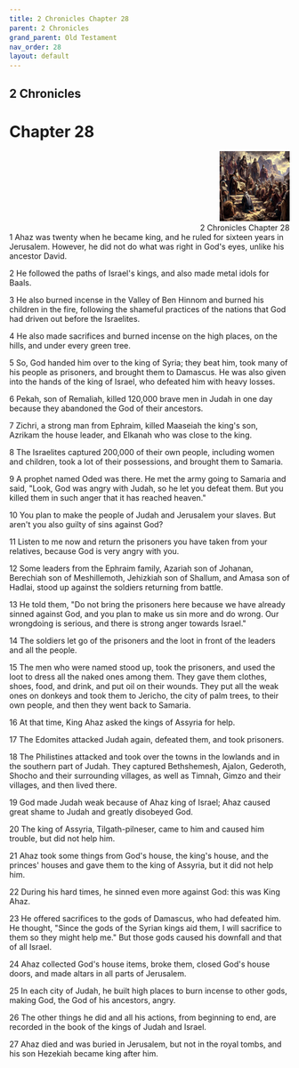 ```yaml
---
title: 2 Chronicles Chapter 28
parent: 2 Chronicles
grand_parent: Old Testament
nav_order: 28
layout: default
---
```


## 2 Chronicles

# Chapter 28

<div style="clear: both; text-align: right;">
    <img src="/assets/Image/2 Chronicles/500/28.jpg" alt="2 Chronicles Chapter 28" class="chapter-image" style="max-width: 25%; height: auto;"/>
    <figcaption style="font-size: 14px;">2 Chronicles Chapter 28</figcaption>
</div>
1 Ahaz was twenty when he became king, and he ruled for sixteen years in Jerusalem. However, he did not do what was right in God's eyes, unlike his ancestor David.

2 He followed the paths of Israel's kings, and also made metal idols for Baals.

3 He also burned incense in the Valley of Ben Hinnom and burned his children in the fire, following the shameful practices of the nations that God had driven out before the Israelites.

4 He also made sacrifices and burned incense on the high places, on the hills, and under every green tree.

5 So, God handed him over to the king of Syria; they beat him, took many of his people as prisoners, and brought them to Damascus. He was also given into the hands of the king of Israel, who defeated him with heavy losses.

6 Pekah, son of Remaliah, killed 120,000 brave men in Judah in one day because they abandoned the God of their ancestors.

7 Zichri, a strong man from Ephraim, killed Maaseiah the king's son, Azrikam the house leader, and Elkanah who was close to the king.

8 The Israelites captured 200,000 of their own people, including women and children, took a lot of their possessions, and brought them to Samaria.

9 A prophet named Oded was there. He met the army going to Samaria and said, "Look, God was angry with Judah, so he let you defeat them. But you killed them in such anger that it has reached heaven."

10 You plan to make the people of Judah and Jerusalem your slaves. But aren't you also guilty of sins against God?

11 Listen to me now and return the prisoners you have taken from your relatives, because God is very angry with you.

12 Some leaders from the Ephraim family, Azariah son of Johanan, Berechiah son of Meshillemoth, Jehizkiah son of Shallum, and Amasa son of Hadlai, stood up against the soldiers returning from battle.

13 He told them, "Do not bring the prisoners here because we have already sinned against God, and you plan to make us sin more and do wrong. Our wrongdoing is serious, and there is strong anger towards Israel."

14 The soldiers let go of the prisoners and the loot in front of the leaders and all the people.

15 The men who were named stood up, took the prisoners, and used the loot to dress all the naked ones among them. They gave them clothes, shoes, food, and drink, and put oil on their wounds. They put all the weak ones on donkeys and took them to Jericho, the city of palm trees, to their own people, and then they went back to Samaria.

16 At that time, King Ahaz asked the kings of Assyria for help.

17 The Edomites attacked Judah again, defeated them, and took prisoners.

18 The Philistines attacked and took over the towns in the lowlands and in the southern part of Judah. They captured Bethshemesh, Ajalon, Gederoth, Shocho and their surrounding villages, as well as Timnah, Gimzo and their villages, and then lived there.

19 God made Judah weak because of Ahaz king of Israel; Ahaz caused great shame to Judah and greatly disobeyed God.

20 The king of Assyria, Tilgath-pilneser, came to him and caused him trouble, but did not help him.

21 Ahaz took some things from God's house, the king's house, and the princes' houses and gave them to the king of Assyria, but it did not help him.

22 During his hard times, he sinned even more against God: this was King Ahaz.

23 He offered sacrifices to the gods of Damascus, who had defeated him. He thought, "Since the gods of the Syrian kings aid them, I will sacrifice to them so they might help me." But those gods caused his downfall and that of all Israel.

24 Ahaz collected God's house items, broke them, closed God's house doors, and made altars in all parts of Jerusalem.

25 In each city of Judah, he built high places to burn incense to other gods, making God, the God of his ancestors, angry.

26 The other things he did and all his actions, from beginning to end, are recorded in the book of the kings of Judah and Israel.

27 Ahaz died and was buried in Jerusalem, but not in the royal tombs, and his son Hezekiah became king after him.



